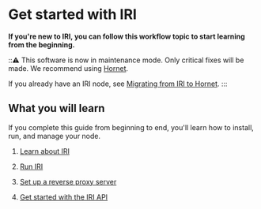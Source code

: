 # Get started with IRI

**If you're new to IRI, you can follow this workflow topic to start learning from the beginning.**

:::warning:
This software is now in maintenance mode. Only critical fixes will be made. We recommend using [Hornet](root://hornet/1.0/overview.md).

If you already have an IRI node, see [Migrating from IRI to Hornet](root://hornet/1.0/guides/migrating-from-iri.md).
:::

## What you will learn

If you complete this guide from beginning to end, you'll learn how to install, run, and manage your node.

1. [Learn about IRI](../introduction/overview.md)

2. [Run IRI](../how-to-guides/install-iri.md)

3. [Set up a reverse proxy server](../how-to-guides/set-up-a-reverse-proxy.md)

4. [Get started with the IRI API](../how-to-guides/get-started-with-the-api.md)